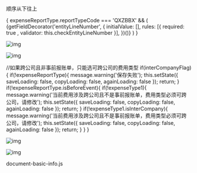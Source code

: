顺序从下往上

  <Col span={14} offset={2}>           {            expenseReportType.reportTypeCode === 'QXZBBX' &&            (            <FormItem {...formItemLayout} label="实物资产明细行号">            {getFieldDecorator('entityLineNumber', {             initialValue: [],             rules: [{             required: true ,             validator: this.checkEntityLineNumber            }],            })(<InputNumber             style={{ width: '60%' }}            />)}           </FormItem>           )           }                     </Col>  

![img](D:/Youdao/YoudaoNote/findgalaxy@163.com/f42f819cf83046ffb81c64f00c1a8bc5/clipboard.png)

![img](D:/Youdao/YoudaoNote/findgalaxy@163.com/c5c0d4e36c384e9ba1e874b16cdced36/clipboard.png)

 //如果跨公司且非事前报账单，只能选可跨公司的费用类型    if(interCompanyFlag){     if(!expenseReportType){      message.warning('保存失败');      this.setState({ saveLoading: false, copyLoading: false, againLoading: false });      return;     }     if(!expenseReportType.isBeforeEvent){      if(!expenseType1){       message.warning('当前费用涉及跨公司且不是事前报账单，费用类型必须可跨公司，请修改');       this.setState({ saveLoading: false, copyLoading: false, againLoading: false });       return;      }      if(!expenseType1.isInterCompany){       message.warning('当前费用涉及跨公司且不是事前报账单，费用类型必须可跨公司，请修改');       this.setState({ saveLoading: false, copyLoading: false, againLoading: false });       return;      }     }    } 

![img](D:/Youdao/YoudaoNote/findgalaxy@163.com/a4230e755b044e36b4ce2a2f9cad48cd/clipboard.png)

![img](D:/Youdao/YoudaoNote/findgalaxy@163.com/3f09e1aa9e5c41b99f071466ae752312/clipboard.png)

document-basic-info.js